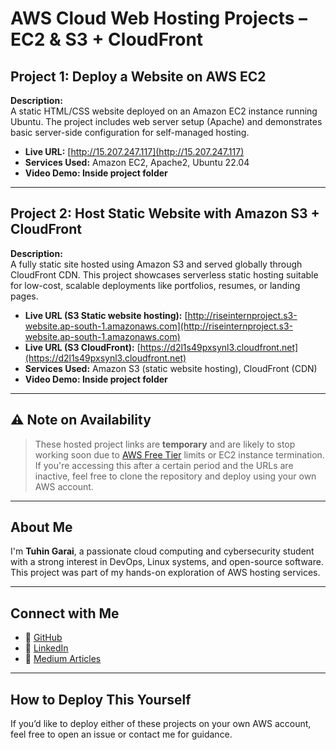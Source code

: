 # AWS Cloud Web Hosting Projects – EC2 & S3 + CloudFront

## Project 1: Deploy a Website on AWS EC2

**Description:**  
A static HTML/CSS website deployed on an Amazon EC2 instance running Ubuntu. The project includes web server setup (Apache) and demonstrates basic server-side configuration for self-managed hosting.

- **Live URL:** [http://15.207.247.117](http://15.207.247.117)
- **Services Used:** Amazon EC2, Apache2, Ubuntu 22.04
- **Video Demo: Inside project folder** 

---

## Project 2: Host Static Website with Amazon S3 + CloudFront

**Description:**  
A fully static site hosted using Amazon S3 and served globally through CloudFront CDN. This project showcases serverless static hosting suitable for low-cost, scalable deployments like portfolios, resumes, or landing pages.

- **Live URL (S3 Static website hosting):** [http://riseinternproject.s3-website.ap-south-1.amazonaws.com](http://riseinternproject.s3-website.ap-south-1.amazonaws.com)
- **Live URL (S3 CloudFront):** [https://d2l1s49pxsynl3.cloudfront.net](https://d2l1s49pxsynl3.cloudfront.net)
- **Services Used:** Amazon S3 (static website hosting), CloudFront (CDN)
- **Video Demo: Inside project folder** 

---

## ⚠️ Note on Availability

> These hosted project links are **temporary** and are likely to stop working soon due to [AWS Free Tier](https://aws.amazon.com/free/) limits or EC2 instance termination.  
> If you're accessing this after a certain period and the URLs are inactive, feel free to clone the repository and deploy using your own AWS account.

---

## About Me

I'm **Tuhin Garai**, a passionate cloud computing and cybersecurity student with a strong interest in DevOps, Linux systems, and open-source software.  
This project was part of my hands-on exploration of AWS hosting services.

---

## Connect with Me

- 🔗 [GitHub](https://github.com/nightcodex7)
- 🔗 [LinkedIn](https://www.linkedin.com/in/tuhingarai/)
- 🔗 [Medium Articles](https://medium.com/@nightcode_x)

---

## How to Deploy This Yourself

If you’d like to deploy either of these projects on your own AWS account, feel free to open an issue or contact me for guidance.

